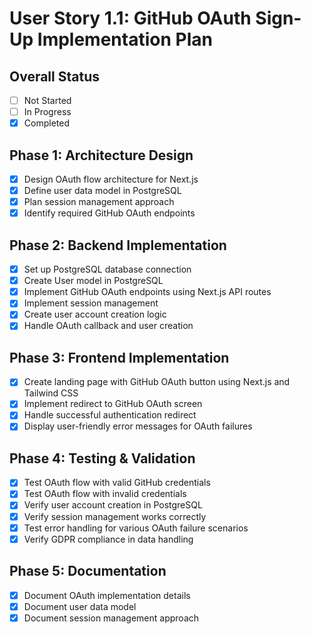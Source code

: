 # User Story 1.1: GitHub OAuth Sign-Up Implementation Plan

## Overall Status
- [ ] Not Started
- [ ] In Progress
- [x] Completed

## Phase 1: Architecture Design
- [x] Design OAuth flow architecture for Next.js
- [x] Define user data model in PostgreSQL
- [x] Plan session management approach
- [x] Identify required GitHub OAuth endpoints

## Phase 2: Backend Implementation
- [x] Set up PostgreSQL database connection
- [x] Create User model in PostgreSQL
- [x] Implement GitHub OAuth endpoints using Next.js API routes
- [x] Implement session management
- [x] Create user account creation logic
- [x] Handle OAuth callback and user creation

## Phase 3: Frontend Implementation
- [x] Create landing page with GitHub OAuth button using Next.js and Tailwind CSS
- [x] Implement redirect to GitHub OAuth screen
- [x] Handle successful authentication redirect
- [x] Display user-friendly error messages for OAuth failures

## Phase 4: Testing & Validation
- [x] Test OAuth flow with valid GitHub credentials
- [x] Test OAuth flow with invalid credentials
- [x] Verify user account creation in PostgreSQL
- [x] Verify session management works correctly
- [x] Test error handling for various OAuth failure scenarios
- [x] Verify GDPR compliance in data handling

## Phase 5: Documentation
- [x] Document OAuth implementation details
- [x] Document user data model
- [x] Document session management approach